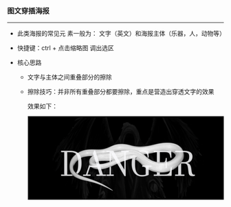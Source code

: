### 图文穿插海报

---

- 此类海报的常见元 素一般为： 文字（英文）和海报主体（乐器，人，动物等）

- 快捷键：ctrl + 点击缩略图 调出选区

- 核心思路
  
  - 文字与主体之间重叠部分的擦除
  
  - 擦除技巧：并非所有重叠部分都要擦除，重点是营造出穿透文字的效果
    
    效果如下：
    
    ![](./pictures_of_PS/snake_of_text.png)
    

            
